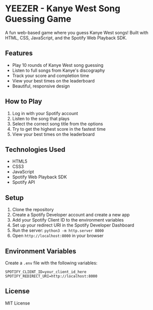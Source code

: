 # YEEZER - Kanye West Song Guessing Game

A fun web-based game where you guess Kanye West songs! Built with HTML, CSS, JavaScript, and the Spotify Web Playback SDK.

## Features

- Play 10 rounds of Kanye West song guessing
- Listen to full songs from Kanye's discography
- Track your score and completion time
- View your best times on the leaderboard
- Beautiful, responsive design

## How to Play

1. Log in with your Spotify account
2. Listen to the song that plays
3. Select the correct song title from the options
4. Try to get the highest score in the fastest time
5. View your best times on the leaderboard

## Technologies Used

- HTML5
- CSS3
- JavaScript
- Spotify Web Playback SDK
- Spotify API

## Setup

1. Clone the repository
2. Create a Spotify Developer account and create a new app
3. Add your Spotify Client ID to the environment variables
4. Set up your redirect URI in the Spotify Developer Dashboard
5. Run the server: `python3 -m http.server 8000`
6. Open `http://localhost:8000` in your browser

## Environment Variables

Create a `.env` file with the following variables:
```
SPOTIFY_CLIENT_ID=your_client_id_here
SPOTIFY_REDIRECT_URI=http://localhost:8000
```

## License

MIT License